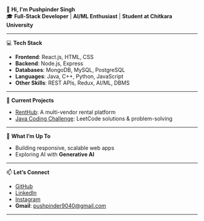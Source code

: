 👋 **Hi, I'm Pushpinder Singh**  
🎓 **Full-Stack Developer** | **AI/ML Enthusiast** | **Student at Chitkara University**

---

💻 **Tech Stack**  
- **Frontend**: React.js, HTML, CSS  
- **Backend**: Node.js, Express  
- **Databases**: MongoDB, MySQL, PostgreSQL  
- **Languages**: Java, C++, Python, JavaScript  
- **Other Skills**: REST APIs, Redux, AI/ML, DBMS

---

🚀 **Current Projects**  
- [RentHub](https://github.com/pushpinder13/renthubb): A multi-vendor rental platform  
- [Java Coding Challenge](https://github.com/pushpinder13/Java): LeetCode solutions & problem-solving  

---

🌟 **What I’m Up To**  
- Building responsive, scalable web apps  
- Exploring AI with **Generative AI**

---

📫 **Let’s Connect**  
- [GitHub](https://github.com/pushpinder13)  
- [LinkedIn](https://www.linkedin.com/in/pushpinder13/)  
- [Instagram](https://www.instagram.com/pushpinder_014/)  
- **Gmail**: [pushpinder9040@gmail.com](mailto:pushpinder9040@gmail.com)

---
